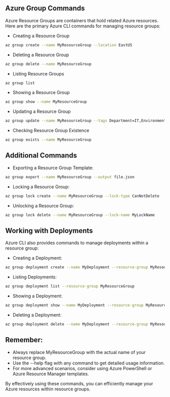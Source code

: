 ## **Azure Group Commands**

Azure Resource Groups are containers that hold related Azure resources. Here are the primary Azure CLI commands for managing resource groups:

- Creating a Resource Group

```Bash
az group create --name MyResourceGroup --location EastUS
```

- Deleting a Resource Group

```Bash
az group delete --name MyResourceGroup
```

- Listing Resource Groups

```Bash
az group list
```

- Showing a Resource Group

```Bash
az group show --name MyResourceGroup
```

- Updating a Resource Group

```Bash
az group update --name MyResourceGroup --tags Department=IT,Environment=Prod
```

- Checking Resource Group Existence

```Bash
az group exists --name MyResourceGroup
```

## **Additional Commands**

- Exporting a Resource Group Template:

```Bash
az group export --name MyResourceGroup --output file.json
```

- Locking a Resource Group:

```Bash
az group lock create --name MyResourceGroup --lock-type CanNotDelete
```

- Unlocking a Resource Group:

```Bash
az group lock delete --name MyResourceGroup --lock-name MyLockName
```

## **Working with Deployments**

Azure CLI also provides commands to manage deployments within a resource group:

- Creating a Deployment:

```Bash
az group deployment create --name MyDeployment --resource-group MyResourceGroup --template-file template.json --parameters parameters.json
```

- Listing Deployments:

```Bash
az group deployment list --resource-group MyResourceGroup
```

- Showing a Deployment:

```Bash
az group deployment show --name MyDeployment --resource-group MyResourceGroup
```

- Deleting a Deployment:

```Bash
az group deployment delete --name MyDeployment --resource-group MyResourceGroup
```

## **Remember:**

- Always replace MyResourceGroup with the actual name of your resource group.
- Use the --help flag with any command to get detailed usage information.
- For more advanced scenarios, consider using Azure PowerShell or Azure Resource Manager templates.

By effectively using these commands, you can efficiently manage your Azure resources within resource groups.
